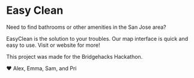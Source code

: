 # Easy Clean
Need to find bathrooms or other amenities in the San Jose area? 

EasyClean is the solution to your troubles. Our map interface is quick and easy to use. Visit or website for more!

This project was made for the Bridgehacks Hackathon.

❤️ Alex, Emma, Sam, and Pri
